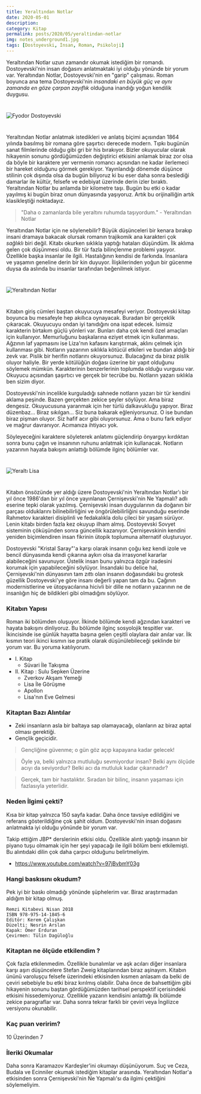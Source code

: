 ```yaml
---
title: Yeraltından Notlar
date: 2020-05-01
description: 
category: Kitap
permalink: posts/2020/05/yeraltindan-notlar
img: notes_underground1.jpg
tags: [Dostoyevski, İnsan, Roman, Psikoloji]
---
```


Yeraltından Notlar uzun zamandır okumak istediğim bir romandı. Dostoyevski'nin insan doğasını anlatmaktaki iyi olduğu yönünde bir yorum var. Yeraltından Notlar, Dostoyevski'nin en "garip" çalışması. Roman boyunca ana tema Dostoyevski'nin *insandaki en büyük güç ve aynı zamanda en göze çarpan zayıflık* olduğuna inandığı yoğun kendilik duygusu.

<div class="row" style="margin-bottom: 2.5rem; margin-top: 2.5rem;">
   <div class="ten columns"><img class="u-max-full-width" src="https://tozbulut.github.io/images/n1.jpg" alt="Fyodor Dostoyevski"></div>
   <div class="two column"></div>
</div>

Yeraltından Notlar anlatmak istedikleri ve anlatış biçimi açısından 1864 yılında basılmış bir romana göre şaşırtıcı derecede modern. Tıpkı bugünün sanat filmlerinde olduğu gibi gri bir his bırakıyor. Bizler okuyucular olarak hikayenin sonunu gördüğümüzden değiştirici etkisini anlamak biraz zor olsa da böyle bir karaktere yer vermenin romancı açısından ne kadar ilerlemeci bir hareket olduğunu görmek gerekiyor. Yayınlandığı dönemde düşünce stilinin çok dışında olsa da bugün biliyoruz ki bu eser daha sonra beslediği damarlar ile kültür, felsefe ve edebiyat üzerinde derin izler bıraktı. Yeraltından Notlar bu anlamda bir kilometre taşı. Bugün bu etki o kadar yayılmış ki bugün biraz onun dünyasında yaşıyoruz. Artık bu orijinalliğin artık klasikleştiği noktadayız.

> "Daha o zamanlarda bile yeraltını ruhumda taşıyordum." - Yeraltından Notlar

Yeraltından Notlar için ne söylenebilir? Büyük düşünceleri bir kenara bırakıp insani dramaya bakacak olursak romanın trajikomik ana karakteri çok *sağlıklı* biri değil. Kitabı okurken sıklıkla yaptığı hataları düşündüm. İlk aklıma gelen çok düşünmesi oldu. Bir tür fazla bilinçlenme problemi yaşıyor. Özellikle başka insanlar ile ilgili. Hastalığının kendisi de farkında. İnsanlara ve yaşamın geneline derin bir kin duyuyor. İlişkilerinden yoğun bir gücenme duysa da aslında bu insanlar tarafından beğenilmek istiyor.


<div class="row" style="margin-bottom: 2.5rem; margin-top: 2.5rem;">
   <div class="ten columns"><img class="u-max-full-width" src="https://tozbulut.github.io/images/n7.jpg" alt="Yeraltından Notlar"></div>
   <div class="two column"></div>
</div>


Kitabın giriş cümleri baştan okuyucuya mesafeyi veriyor. Dostoyevski kitap boyunca bu mesafeyle hep akıllıca oynayacak. Buradan bir gerçeklik çıkaracak. Okuyucuyu ondan iyi tanıdığını ona ispat edecek. İsimsiz karakterin birtakım güçlü yönleri var. Bunları daha çok kendi özel amaçları için kullanıyor. Memurluğunu başkalarına eziyet etmek için kullanması. Ağzının laf yapmasını ise Liza'nın kafasını karıştırmak, aklını çelmek için kullanması gibi. Notların yazarının sıklıkla kötücül etkileri ve bundan aldığı bir zevk var. Pislik bir herifin notlarını okuyorsunuz. Bulacağınız da biraz pislik oluyor haliyle. Bir yerde kötülüğün doğası üzerine bir yapıt olduğunu söylemek mümkün. Karakterinin benzerlerinin toplumda olduğu vurgusu var. Okuyucu açısından şaşırtıcı ve gerçek bir tecrübe bu. Notların yazarı sıklıkla ben sizim diyor.

Dostoyevski'nin incelikle kurguladığı sahnede notların yazarı bir tür kendini aklama peşinde. Bazen gerçekten zekice şeyler söylüyor. Ama biraz dengesiz. Okuyucusuna yaranmak için her türlü dalkavukluğu yapıyor. Biraz düzenbaz... Biraz sıkılgan... Siz buna bakarak eğleniyorsunuz. O ise bundan biraz pişman oluyor. Siz hafif acır gibi oluyorsunuz. Ama o bunu fark ediyor ve mağrur davranıyor. Acımanıza ihtiyacı yok.

Söyleyeceğini karaktere söyleterek anlatımı güçlendirip önyargıyı kırdıktan sonra bunu çağın ve insanının ruhunu anlatmak için kullanacak. Notların yazarının hayata bakışını anlattığı bölümde ilginç bölümler var.

<div class="row" style="margin-bottom: 2.5rem; margin-top: 2.5rem;">
   <div class="ten columns"><img class="u-max-full-width" src="https://tozbulut.github.io/images/n2.jpg" alt="Yeraltı Lisa"></div>
   <div class="two column"></div>
</div>


Kitabın önsözünde yer aldığı üzere Dostoyevski'nin Yeraltından Notlar'ı bir yıl önce 1986'dan bir yıl önce yayınlanan Çernişevski'nin Ne Yapmalı? adlı eserine tepki olarak yazılmış. Çernişevski insan duygularının da doğanın bir parçası olduklarını bilinebilirliğini ve öngörülebilirliğini savunduğu eserinde Rahmetov karakteri disiplinli ve fedakalıkla dolu çileci bir yaşam sürüyor. Lenin kitabı birden fazla kez okuyup ilham almış. Dostoyevski Sovyet sisteminin çöküşünden sonra güncellik kazanıyor. Çernişevskinin kendini yeniden biçimlendiren insan fikrinin ütopik toplumuna alternatif oluşturuyor. 

Dostoyevski "Kristal Saray"'a karşı olarak insanın çoğu kez kendi izole ve bencil dünyasında kendi çıkarına aykırı olsa da irrasyonel kararlar alabileceğini savunuyor. Üstelik insan bunu yalnızca özgür iradesini korumak için yapabileceğini söylüyor. İnsandaki bu delice hal, Çernişevski'nin dünyasının tam zıttı olan insanın doğasındaki bu grotesk güzellik Dostoyevski'ye göre insanı değerli yapan tam da bu.
Çağının modernistlerine ve ütopyacılarına hicivli bir dille ne notların yazarının ne de insanlığın hiç de bildikleri gibi olmadığını söylüyor.

### Kitabın Yapısı

Roman iki bölümden oluşuyor. İlkinde bölümde kendi ağzından karakteri ve hayata bakışını dinliyoruz. Bu bölümde ilginç sosyolojik tespitler var. İkincisinde ise günlük hayatta başına gelen çeşitli olaylara dair anılar var. İlk kısmın teori ikinci kısmın ise pratik olarak düşünülebileceği şeklinde bir yorum var. Bu yoruma katılıyorum. 

* I. Kitap
    * Süvari İle Takışma
* II. Kitap : Sulu Sepken Üzerine
    * Zverkov Akşam Yemeği
    * Lisa İle Görüşme
    * Apollon
    * Lisa'nın Eve Gelmesi

### Kitaptan Bazı Alıntılar

* Zeki insanların asla bir baltaya sap olamayacağı, olanların az biraz aptal olması gerektiği.
* Gençlik geçicidir.

> Gençliğine güvenme; o gün göz açıp kapayana kadar gelecek!

> Öyle ya, belki yalnızca mutluluğu sevmiyordur insan? Belki aynı ölçüde acıyı da seviyordur? Belki acı da mutluluk kadar çıkarınadır?

> Gerçek, tam bir hastalıktır. Sıradan bir bilinç, insanın yaşaması için fazlasıyla yeterlidir.

### Neden İlgimi çekti?

Kısa bir kitap yalnızca 150 sayfa kadar. Daha önce tavsiye edildiğini ve referans gösterildiğine çok şahit oldum. Dostoyevski'nin insan doğasını anlatmakta iyi olduğu yönünde bir yorum var.

Takip ettiğim JBP* derslerinin etkisi oldu. Özellikle alıntı yaptığı insanın bir piyano tuşu olmamak için her şeyi yapacağı ile ilgili bölüm beni etkilemişti. Bu alıntıdaki dilin çok daha çarpıcı olduğunu belirtmeliyim.

* https://www.youtube.com/watch?v=97jBvbmY03g

### Hangi baskısını okudum?

Pek iyi bir baskı olmadığı yönünde şüphelerim var. Biraz araştırmadan aldığım bir kitap olmuş.

```
Remzi Kitabevi Nisan 2018
ISBN 978-975-14-1845-6
Editör: Kerem Çalışkan
Düzelti: Nesrin Arslan
Kapak: Ömer Erduran
Çevirmen: Tülin Dagüloğlu
```

### Kitaptan ne ölçüde etkilendim ?

Çok fazla etkilenmedim. Özellikle bunalımlar ve aşk acıları diğer insanlara karşı aşırı düşüncelere Stefan Zweig kitaplarından biraz aşinayım. Kitabın ününü varoluşçu felsefe üzerindeki etkisinden kısmen anlasam da belki de çeviri sebebiyle bu etki biraz kırılmış olabilir. Daha önce de bahsettiğim gibi hikayenin sonunu baştan gördüğümüzden tarihsel perspektif içerisindeki etkisini hissedemiyoruz. Özellikle yazarın kendisini anlattığı ilk bölümde zekice paragraflar var. Daha sonra tekrar farklı bir çeviri veya İngilizce versiyonu okunabilir.

### Kaç puan veririm?

10 Üzerinden 7

### İleriki Okumalar

Daha sonra Karamazov Kardeşler'ini okumayı düşünüyorum. Suç ve Ceza, Budala ve Ecinniler okumak istediğim kitaplar arasında. Yeraltından Notlar'a etkisinden sonra Çernişevski'nin Ne Yapmalı'sı da ilgimi çektiğini söylemeliyim.

